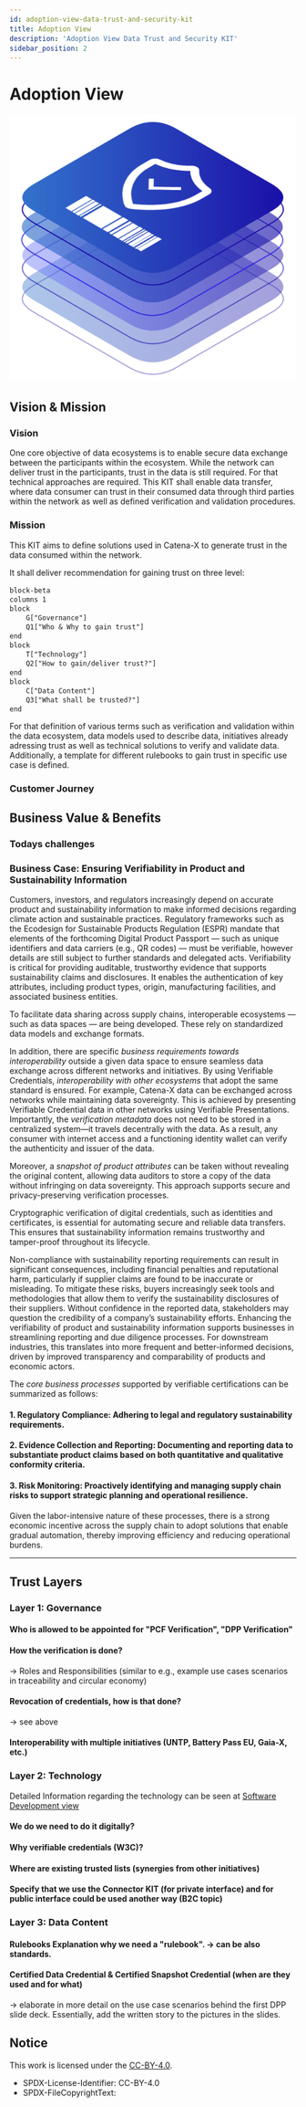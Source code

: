 ```yaml
---
id: adoption-view-data-trust-and-security-kit
title: Adoption View
description: 'Adoption View Data Trust and Security KIT'
sidebar_position: 2
---
```


# Adoption View

![Data Trust and Security KIT Logo](./assets/data-trust-and-security-kit-logo.svg)
## Vision & Mission

### Vision
One core objective of data ecosystems is to enable secure data exchange between the participants within the ecosystem.
While the network can deliver trust in the participants, trust in the data is still required.
For that technical approaches are required.
This KIT shall enable data transfer, where data consumer can trust in their consumed data through third parties within the network as well as defined verification and validation procedures.


### Mission
This KIT aims to define solutions used in Catena-X to generate trust in the data consumed within the network.

It shall deliver recommendation for gaining trust on three level:

```mermaid
block-beta
columns 1
block
    G["Governance"]
    Q1["Who & Why to gain trust"]
end 
block
    T["Technology"]
    Q2["How to gain/deliver trust?"] 
end
block
    C["Data Content"]
    Q3["What shall be trusted?"] 
end
```

For that  definition of various terms such as verification and validation within the data ecosystem, data models used to describe data, initiatives already adressing trust as well as technical solutions to verify and validate data.
Additionally, a template for different rulebooks to gain trust in specific use case is defined.

### Customer Journey


## Business Value & Benefits

### Todays challenges

### Business Case: Ensuring Verifiability in Product and Sustainability Information
Customers, investors, and regulators increasingly depend on accurate product and sustainability information to make informed decisions regarding climate action and sustainable practices. Regulatory frameworks such as the Ecodesign for Sustainable Products Regulation (ESPR) mandate that elements of the forthcoming Digital Product Passport — such as unique identifiers and data carriers (e.g., QR codes) — must be verifiable, however details are still subject to further standards and delegated acts.
Verifiability is critical for providing auditable, trustworthy evidence that supports sustainability claims and disclosures. It enables the authentication of key attributes, including product types, origin, manufacturing facilities, and associated business entities.

To facilitate data sharing across supply chains, interoperable ecosystems — such as data spaces — are being developed. These rely on standardized data models and exchange formats. 

In addition, there are specific *business requirements towards interoperability* outside a given data space to ensure seamless data exchange across different networks and initiatives.
By using Verifiable Credentials, *interoperability with other ecosystems* that adopt the same standard is ensured. For example, Catena-X data can be exchanged across networks while maintaining data sovereignty. This is achieved by presenting Verifiable Credential data in other networks using Verifiable Presentations. Importantly, the *verification metadata* does not need to be stored in a centralized system—it travels decentrally with the data. As a result, any consumer with internet access and a functioning identity wallet can verify the authenticity and issuer of the data.

Moreover, a *snapshot of product attributes* can be taken without revealing the original content, allowing data auditors to store a copy of the data without infringing on data sovereignty. This approach supports secure and privacy-preserving verification processes.

Cryptographic verification of digital credentials, such as identities and certificates, is essential for automating secure and reliable data transfers. This ensures that sustainability information remains trustworthy and tamper-proof throughout its lifecycle.

Non-compliance with sustainability reporting requirements can result in significant consequences, including financial penalties and reputational harm, particularly if supplier claims are found to be inaccurate or misleading. To mitigate these risks, buyers increasingly seek tools and methodologies that allow them to verify the sustainability disclosures of their suppliers. Without confidence in the reported data, stakeholders may question the credibility of a company’s sustainability efforts.
Enhancing the verifiability of product and sustainability information supports businesses in streamlining reporting and due diligence processes. For downstream industries, this translates into more frequent and better-informed decisions, driven by improved transparency and comparability of products and economic actors.

The *core business processes* supported by verifiable certifications can be summarized as follows:
#### 1.	Regulatory Compliance: Adhering to legal and regulatory sustainability requirements.
#### 2.	Evidence Collection and Reporting: Documenting and reporting data to substantiate product claims based on both quantitative and qualitative conformity criteria.
#### 3.	Risk Monitoring: Proactively identifying and managing supply chain risks to support strategic planning and operational resilience.
Given the labor-intensive nature of these processes, there is a strong economic incentive across the supply chain to adopt solutions that enable gradual automation, thereby improving efficiency and reducing operational burdens.

---

## Trust Layers

### Layer 1: Governance

#### Who is allowed to be appointed for "PCF Verification", "DPP Verification"

#### How the verification is done?
-> Roles and Responsibilities (similar to e.g., example use cases scenarios in traceability and circular economy)

#### Revocation of credentials, how is that done?
-> see above

#### Interoperability with multiple initiatives (UNTP, Battery Pass EU, Gaia-X, etc.)

### Layer 2: Technology

Detailed Information regarding the technology can be seen at [Software Development view](./software-development-view.md)

#### We do we need to do it digitally?

#### Why verifiable credentials (W3C)?

#### Where are existing trusted lists (synergies from other initiatives)

#### Specify that we use the Connector KIT (for private interface) and for public interface could be used another way (B2C topic)


### Layer 3: Data Content 

#### Rulebooks Explanation why we need a "rulebook". -> can be also standards.

#### Certified Data Credential & Certified Snapshot Credential (when are they used and for what)
-> elaborate in more detail on the use case scenarios behind the first DPP slide deck. Essentially, add the written story to the pictures in the slides.

## Notice
This work is licensed under the [CC-BY-4.0](https://creativecommons.org/licenses/by/4.0/legalcode).

- SPDX-License-Identifier: CC-BY-4.0
- SPDX-FileCopyrightText:
